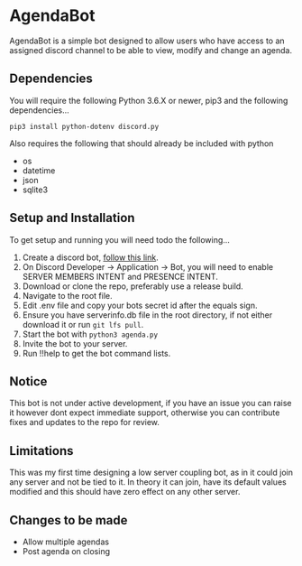 # AgendaBot
AgendaBot is a simple bot designed to allow users who have access to an assigned discord channel to be able to view, modify and change an agenda.

## Dependencies
You will require the following Python 3.6.X or newer, pip3 and the following dependencies...
```
pip3 install python-dotenv discord.py
```
Also requires the following that should already be included with python
- os
- datetime
- json
- sqlite3

## Setup and Installation
To get setup and running you will need todo the following...
1. Create a discord bot, [follow this link](https://discordpy.readthedocs.io/en/latest/discord.html).
2. On Discord Developer -> Application -> Bot, you will need to enable SERVER MEMBERS INTENT and PRESENCE INTENT.
3. Download or clone the repo, preferably use a release build.
4. Navigate to the root file.
5. Edit .env file and copy your bots secret id after the equals sign.
6. Ensure you have serverinfo.db file in the root directory, if not either download it or run ```git lfs pull```.
7. Start the bot with ```python3 agenda.py```
8. Invite the bot to your server.
9. Run !!help to get the bot command lists.

## Notice
This bot is not under active development, if you have an issue you can raise it however dont expect immediate support, otherwise you can contribute fixes and updates to the repo for review.

## Limitations
This was my first time designing a low server coupling bot, as in it could join any server and not be tied to it. In theory it can join, have its default values modified and this should have zero effect on any other server.

## Changes to be made
- Allow multiple agendas
- Post agenda on closing
